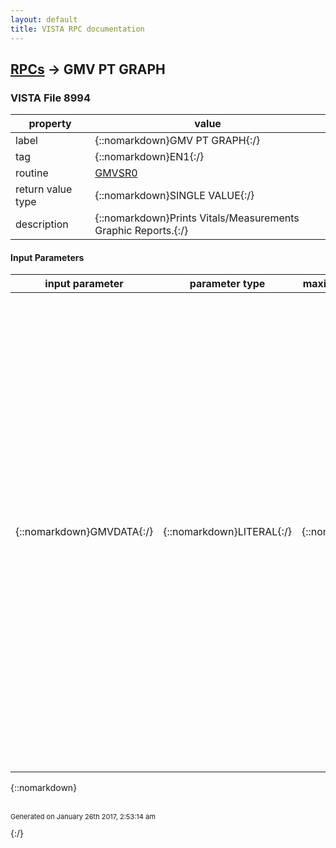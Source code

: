 ```yaml
---
layout: default
title: VISTA RPC documentation
---
```




## [RPCs](TableOfContent.md) &#8594; GMV PT GRAPH 



### VISTA File 8994 


 property | value 
--- | --- 
 label | {::nomarkdown}GMV PT GRAPH{:/}
 tag | {::nomarkdown}EN1{:/}
 routine | [GMVSR0](http://code.osehra.org/dox/Routine_GMVSR0_source.html)
 return value type | {::nomarkdown}SINGLE VALUE{:/}
 description | {::nomarkdown}Prints Vitals/Measurements Graphic Reports.{:/}

#### Input Parameters

| input parameter | parameter type | maximum data length | required | description | 
| --- | --- | --- | --- | --- | 
| {::nomarkdown}GMVDATA{:/} | {::nomarkdown}LITERAL{:/} | {::nomarkdown}150{:/} | {::nomarkdown}true{:/} | {::nomarkdown}A multi-piece variable that identifies the values needed to run the report.    Piece  1: DFN         2: Start date/time of the report range (FileMan format)         3: End date/time of the report range (FileMan format)         4: Number indicating graph type *         5: Device name (File 3.5, Field .01)         6: Device internal entry number         7: date/time to print the report (FileMan format)         8: ward internal entry number (File 42)         9: hospital location internal entry number (File 44)        10: list of rooms separated by a comma (e.g., 200,210,220) * Graph = 1 prints Vital Signs Record        = 2 prints B/P Plotting Chart        = 3 prints Weight Chart        = 4 prints Pulse Oximetry/Respiratory Graph        = 5 prints Pain Chart{:/} | 

{::nomarkdown} <br/><br/><p style="font-size: 11px">Generated on January 26th 2017, 2:53:14 am</p>{:/}